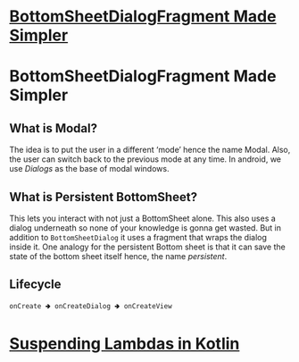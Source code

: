 # [BottomSheetDialogFragment Made Simpler](https://medium.com/swlh/bottomsheetdialogfragment-made-simpler-b32fa8e20928)
# BottomSheetDialogFragment Made Simpler

## What is Modal?
The idea is to put the user in a different ‘mode’ hence the name Modal. Also, the user can switch back to the previous mode at any time. In android, we use *Dialogs* as the base of modal windows.

## What is Persistent BottomSheet?
This lets you interact with not just a BottomSheet alone. This also uses a dialog underneath so none of your knowledge is gonna get wasted. But in addition to `BottomSheetDialog` it uses a fragment that wraps the dialog inside it. One analogy for the persistent Bottom sheet is that it can save the state of the bottom sheet itself hence, the name *persistent*.

## Lifecycle
```
onCreate 🢂 onCreateDialog 🢂 onCreateView
```

# [Suspending Lambdas in Kotlin](https://medium.com/livefront/suspending-lambdas-in-kotlin-7319d2d7092a)

